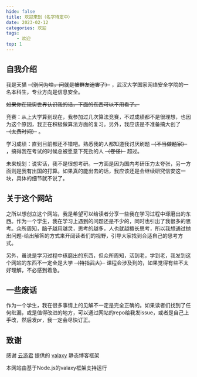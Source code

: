 ```yaml
---
hide: false
title: 欢迎来到（名字待定中）
date: 2023-02-12
categories: 欢迎
tags:
    - 欢迎
top: 1
---
```


## 自我介绍

我是天猫 ~~（别问为啥，问就是被群友迫害了）~~ ，武汉大学国家网络安全学院的一名本科生，专业方向是信息安全。

~~如果你在现实世界认识我的话，下面的东西可以不用看了。~~

竞赛：从上大学算到现在，我参加过几次算法竞赛，不过成绩都不是很理想，也因为这个原因，我正在积极做算法方面的复习。另外，我应该是不准备搞大创了 ~~（太费时间）~~ 。

学习成绩：直到目前都还不错吧。熟悉我的人都知道我讨厌刷题 ~~（不当做题家）~~ ，搞得我在考试的时候总被愿意下死劲的人 ~~（卷怪）~~ 超过。

未来规划：说实话，我不是很想考研。一方面是因为国内考研压力太夸张，另一方面则是我有出国的打算。如果真的能出去的话，我应该还是会继续研究信安这一块，具体的细节就不说了。

## 关于这个网站

之所以想创立这个网站，我是希望可以给读者分享一些我在学习过程中琢磨出的东西。作为一个学生，我在学习上遇到的问题还是不少的，同时也引出了我很多的思考。众所周知，脑子越用越灵，思考的越多，人也就越擅长思考，所以我想通过抛出问题-给出解答的方式来开阔读者们的视野，引导大家找到合适自己的思考方式。

另外，虽说是学习过程中琢磨出的东西，但众所周知，活到老，学到老，我发到这个网站的东西不一定全是大学 ~~（特指武大）~~ 课程会涉及到的，如果觉得有些不太好理解，不必感到着急。

## 一些废话

作为一个学生，我在很多事情上的见解不一定是完全正确的。如果读者们找到了任何纰漏，或是值得改进的地方，可以通过网站的repo给我发issue，或者是自己上手改，然后发pr，我一定会尽快订正。

## 致谢

感谢 [云游君](https://github.com/YunYouJun) 提供的 [valaxy](https://valaxy.site/) 静态博客框架

本网站由基于Node.js的valaxy框架支持运行
